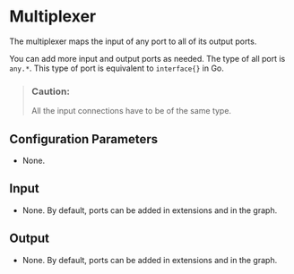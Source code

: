 <!-- loio84c572a2a88946ac9040be98b9f4b4e3 -->

# Multiplexer

The multiplexer maps the input of any port to all of its output ports.

You can add more input and output ports as needed. The type of all port is `any.*`. This type of port is equivalent to `interface{}` in Go.

> ### Caution:  
> All the input connections have to be of the same type.



<a name="loio84c572a2a88946ac9040be98b9f4b4e3__section_yl2_bdy_cjb"/>

## Configuration Parameters

-   None.




<a name="loio84c572a2a88946ac9040be98b9f4b4e3__section_h3j_cdy_cjb"/>

## Input

-   None. By default, ports can be added in extensions and in the graph.




<a name="loio84c572a2a88946ac9040be98b9f4b4e3__section_jbg_fdy_cjb"/>

## Output

-   None. By default, ports can be added in extensions and in the graph.


